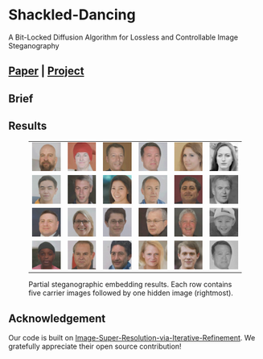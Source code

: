 # Shackled-Dancing
A Bit-Locked Diffusion Algorithm for Lossless and Controllable Image Steganography

## [Paper](https://arxiv.org/abs/2505.10950) | [Project](https://github.com/yingtian22/Shackled-Dancing)

## Brief

## Results

<figure>
  <table>
    <tr>
      <td><img src="Figures/1.png" width="100"></td>
      <td><img src="Figures/2.png" width="100"></td>
      <td><img src="Figures/3.png" width="100"></td>
      <td><img src="Figures/4.png" width="100"></td>
      <td><img src="Figures/5.png" width="100"></td>
      <td><img src="Figures/6.png" width="100"></td>
    </tr>
    <tr>
      <td><img src="Figures/7.png" width="100"></td>
      <td><img src="Figures/8.png" width="100"></td>
      <td><img src="Figures/9.png" width="100"></td>
      <td><img src="Figures/10.png" width="100"></td>
      <td><img src="Figures/11.png" width="100"></td>
      <td><img src="Figures/12.png" width="100"></td>
    </tr>
    <tr>
      <td><img src="Figures/13.png" width="100"></td>
      <td><img src="Figures/14.png" width="100"></td>
      <td><img src="Figures/15.png" width="100"></td>
      <td><img src="Figures/16.png" width="100"></td>
      <td><img src="Figures/17.png" width="100"></td>
      <td><img src="Figures/18.png" width="100"></td>
    </tr>
    <tr>
      <td><img src="Figures/19.png" width="100"></td>
      <td><img src="Figures/20.png" width="100"></td>
      <td><img src="Figures/21.png" width="100"></td>
      <td><img src="Figures/22.png" width="100"></td>
      <td><img src="Figures/23.png" width="100"></td>
      <td><img src="Figures/24.png" width="100"></td>
    </tr>
  </table>
  <figcaption>Partial steganographic embedding results. Each row contains five carrier images followed by one hidden image (rightmost).</figcaption>
</figure>

## Acknowledgement
Our code is built on [Image-Super-Resolution-via-Iterative-Refinement](https://github.com/Janspiry/Image-Super-Resolution-via-Iterative-Refinement). We gratefully appreciate their open source contribution!
